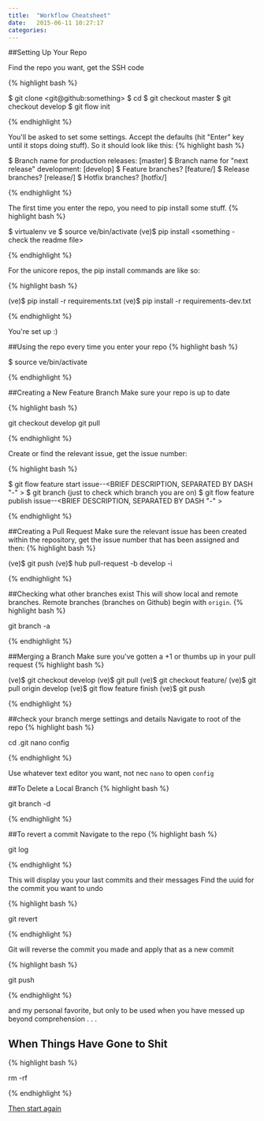 ```yaml
---
title:  "Workflow Cheatsheet"
date:   2015-06-11 10:27:17
categories: 
---
```


##Setting Up Your Repo

Find the repo you want, get the SSH code

{% highlight bash %}

$ git clone <git@github:something>
$ cd <REPO>
$ git checkout master 
$ git checkout develop
$ git flow init

{% endhighlight %}

You'll be asked to set some settings. Accept the defaults (hit "Enter" key until it stops doing stuff). So it should look like this:
{% highlight bash %}

$ Branch name for production releases: [master]
$ Branch name for "next release" development: [develop]
$ Feature branches? [feature/] 
$ Release branches? [release/] 
$ Hotfix branches? [hotfix/]

{% endhighlight %}

The first time you enter the repo, you need to pip install some stuff.
{% highlight bash %}

$ virtualenv ve
$ source ve/bin/activate
(ve)$ pip install <something - check the readme file>

{% endhighlight %}

For the unicore repos, the pip install commands are like so:

{% highlight bash %}

(ve)$ pip install -r requirements.txt
(ve)$ pip install -r requirements-dev.txt

{% endhighlight %}

You're set up :)

##Using the repo
every time you enter your repo
{% highlight bash %}

$ source ve/bin/activate

{% endhighlight %}

##Creating a New Feature Branch
Make sure your repo is up to date

{% highlight bash %}

git checkout develop
git pull

{% endhighlight %}

Create or find the relevant issue, get the issue number:

{% highlight bash %}

$ git flow feature start issue-<ISSUE NUMBER>-<BRIEF DESCRIPTION, SEPARATED BY DASH "-" >
$ git branch (just to check which branch you are on)
$ git flow feature publish issue-<ISSUE NUMBER>-<BRIEF DESCRIPTION, SEPARATED BY DASH "-" >

{% endhighlight %}

##Creating a Pull Request
Make sure the relevant issue has been created within the repository, get the issue number that has been assigned and then:
{% highlight bash %}

(ve)$ git push
(ve)$ hub pull-request -b develop -i <ISSUE NUMBER>

{% endhighlight %}

##Checking what other branches exist
This will show local and remote branches. Remote branches (branches on Github) begin with `origin`.
{% highlight bash %}

git branch -a

{% endhighlight %}

##Merging a Branch
Make sure you've gotten a +1 or thumbs up in your pull request
{% highlight bash %}

(ve)$ git checkout develop
(ve)$ git pull
(ve)$ git checkout feature/<BRANCH NAME>
(ve)$ git pull origin develop
(ve)$ git flow feature finish <BRANCH NAME>
(ve)$ git push

{% endhighlight %}

##check your branch merge settings and details
Navigate to root of the repo
{% highlight bash %}

cd .git
nano config

{% endhighlight %}

Use whatever text editor you want, not nec `nano` to open `config`

##To Delete a Local Branch
{% highlight bash %}

git branch -d <LOCAL BRANCH NAME>

{% endhighlight %}


##To revert a commit
Navigate to the repo
{% highlight bash %}

git log

{% endhighlight %}

This will display you your last commits and their messages
Find the uuid for the commit you want to undo

{% highlight bash %}

git revert <UUID>

{% endhighlight %}

Git will reverse the commit you made and apply that as a new commit

{% highlight bash %}

git push

{% endhighlight %}

and my personal favorite, but only to be used when you have messed up beyond comprehension . . .

## When Things Have Gone to Shit

{% highlight bash %}

rm -rf <REPO NAME>

{% endhighlight %}

[Then start again](something)